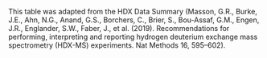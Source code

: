 This table was adapted from the HDX Data Summary (Masson, G.R., Burke, J.E., Ahn, N.G., Anand, G.S., Borchers, C., Brier, S., Bou-Assaf, G.M., Engen, J.R., Englander, S.W., Faber, J., et al. (2019). Recommendations for performing, interpreting and reporting hydrogen deuterium exchange mass spectrometry (HDX-MS) experiments. Nat Methods 16, 595–602).
